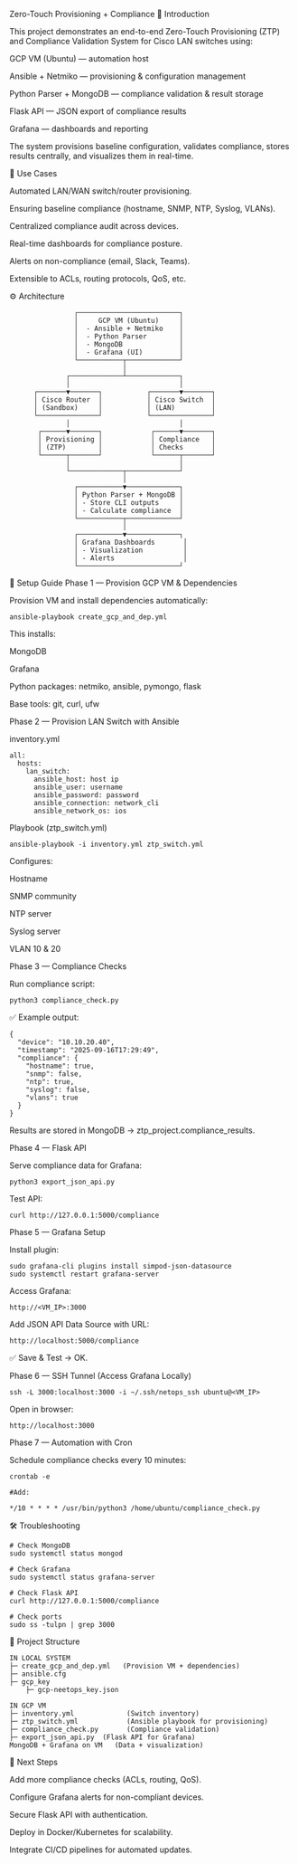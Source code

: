 Zero-Touch Provisioning + Compliance
📌 Introduction

This project demonstrates an end-to-end Zero-Touch Provisioning (ZTP) and Compliance Validation System for Cisco LAN switches using:

GCP VM (Ubuntu) — automation host

Ansible + Netmiko — provisioning & configuration management

Python Parser + MongoDB — compliance validation & result storage

Flask API — JSON export of compliance results

Grafana — dashboards and reporting

The system provisions baseline configuration, validates compliance, stores results centrally, and visualizes them in real-time.

🔧 Use Cases

Automated LAN/WAN switch/router provisioning.

Ensuring baseline compliance (hostname, SNMP, NTP, Syslog, VLANs).

Centralized compliance audit across devices.

Real-time dashboards for compliance posture.

Alerts on non-compliance (email, Slack, Teams).

Extensible to ACLs, routing protocols, QoS, etc.

⚙️ Architecture
```
                ┌─────────────────────────┐
                │     GCP VM (Ubuntu)     │
                │  - Ansible + Netmiko    │
                │  - Python Parser        │
                │  - MongoDB              │
                │  - Grafana (UI)         │
                └───────────┬─────────────┘
                            │
              ┌─────────────┴─────────────┐
              │                           │
      ┌───────▼───────┐           ┌───────▼───────┐
      │ Cisco Router  │           │ Cisco Switch  │
      │ (Sandbox)     │           │ (LAN)         │
      └───────────────┘           └───────────────┘
              │                           │
       ┌──────▼───────┐            ┌──────▼───────┐
       │ Provisioning │            │ Compliance   │
       │ (ZTP)        │            │ Checks       │
       └──────┬───────┘            └──────┬───────┘
              │                           │
              └─────────────┬─────────────┘
                            │
                ┌───────────▼─────────────┐
                │ Python Parser + MongoDB │
                │ - Store CLI outputs     │
                │ - Calculate compliance  │
                └───────────┬─────────────┘
                            │
                ┌───────────▼─────────────┐
                │ Grafana Dashboards       │
                │ - Visualization          │
                │ - Alerts                 │
                └─────────────────────────┘
```
🚀 Setup Guide
Phase 1 — Provision GCP VM & Dependencies

Provision VM and install dependencies automatically:
```
ansible-playbook create_gcp_and_dep.yml
```

This installs:

MongoDB

Grafana

Python packages: netmiko, ansible, pymongo, flask

Base tools: git, curl, ufw

Phase 2 — Provision LAN Switch with Ansible

inventory.yml
```
all:
  hosts:
    lan_switch:
      ansible_host: host ip
      ansible_user: username
      ansible_password: password
      ansible_connection: network_cli
      ansible_network_os: ios

```
Playbook (ztp_switch.yml)
```
ansible-playbook -i inventory.yml ztp_switch.yml
```

Configures:

Hostname

SNMP community

NTP server

Syslog server

VLAN 10 & 20

Phase 3 — Compliance Checks

Run compliance script:
```
python3 compliance_check.py
```

✅ Example output:
```
{
  "device": "10.10.20.40",
  "timestamp": "2025-09-16T17:29:49",
  "compliance": {
    "hostname": true,
    "snmp": false,
    "ntp": true,
    "syslog": false,
    "vlans": true
  }
}
```

Results are stored in MongoDB → ztp_project.compliance_results.

Phase 4 — Flask API

Serve compliance data for Grafana:
```
python3 export_json_api.py
```

Test API:
```
curl http://127.0.0.1:5000/compliance
```
Phase 5 — Grafana Setup

Install plugin:
```
sudo grafana-cli plugins install simpod-json-datasource
sudo systemctl restart grafana-server
```
Access Grafana:
```
http://<VM_IP>:3000
```

Add JSON API Data Source with URL:
```
http://localhost:5000/compliance
```

✅ Save & Test → OK.

Phase 6 — SSH Tunnel (Access Grafana Locally)
```
ssh -L 3000:localhost:3000 -i ~/.ssh/netops_ssh ubuntu@<VM_IP>
```

Open in browser:
```
http://localhost:3000
```
Phase 7 — Automation with Cron

Schedule compliance checks every 10 minutes:
```
crontab -e

#Add:

*/10 * * * * /usr/bin/python3 /home/ubuntu/compliance_check.py
```

🛠️ Troubleshooting
```
# Check MongoDB
sudo systemctl status mongod

# Check Grafana
sudo systemctl status grafana-server

# Check Flask API
curl http://127.0.0.1:5000/compliance

# Check ports
sudo ss -tulpn | grep 3000
```

📂 Project Structure
```
IN LOCAL SYSTEM
├─ create_gcp_and_dep.yml   (Provision VM + dependencies)
├─ ansible.cfg
├─ gcp_key
    ├─ gcp-neetops_key.json

IN GCP VM
├─ inventory.yml             (Switch inventory)
├─ ztp_switch.yml            (Ansible playbook for provisioning)
├─ compliance_check.py       (Compliance validation)
├─ export_json_api.py  (Flask API for Grafana)
MongoDB + Grafana on VM   (Data + visualization)
```
🚀 Next Steps

Add more compliance checks (ACLs, routing, QoS).

Configure Grafana alerts for non-compliant devices.

Secure Flask API with authentication.

Deploy in Docker/Kubernetes for scalability.

Integrate CI/CD pipelines for automated updates.
